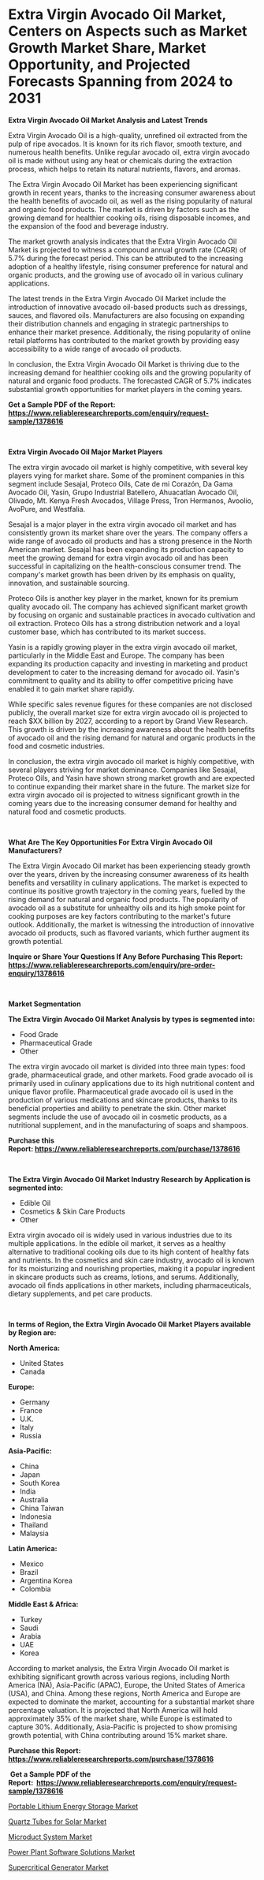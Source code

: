 <p><h1>Extra Virgin Avocado Oil Market, Centers on Aspects such as Market Growth Market Share, Market Opportunity, and Projected Forecasts Spanning from 2024 to 2031</h1></p><p><strong>Extra Virgin Avocado Oil Market Analysis and Latest Trends</strong></p>
<p><p>Extra Virgin Avocado Oil is a high-quality, unrefined oil extracted from the pulp of ripe avocados. It is known for its rich flavor, smooth texture, and numerous health benefits. Unlike regular avocado oil, extra virgin avocado oil is made without using any heat or chemicals during the extraction process, which helps to retain its natural nutrients, flavors, and aromas.</p><p>The Extra Virgin Avocado Oil Market has been experiencing significant growth in recent years, thanks to the increasing consumer awareness about the health benefits of avocado oil, as well as the rising popularity of natural and organic food products. The market is driven by factors such as the growing demand for healthier cooking oils, rising disposable incomes, and the expansion of the food and beverage industry.</p><p>The market growth analysis indicates that the Extra Virgin Avocado Oil Market is projected to witness a compound annual growth rate (CAGR) of 5.7% during the forecast period. This can be attributed to the increasing adoption of a healthy lifestyle, rising consumer preference for natural and organic products, and the growing use of avocado oil in various culinary applications.</p><p>The latest trends in the Extra Virgin Avocado Oil Market include the introduction of innovative avocado oil-based products such as dressings, sauces, and flavored oils. Manufacturers are also focusing on expanding their distribution channels and engaging in strategic partnerships to enhance their market presence. Additionally, the rising popularity of online retail platforms has contributed to the market growth by providing easy accessibility to a wide range of avocado oil products.</p><p>In conclusion, the Extra Virgin Avocado Oil Market is thriving due to the increasing demand for healthier cooking oils and the growing popularity of natural and organic food products. The forecasted CAGR of 5.7% indicates substantial growth opportunities for market players in the coming years.</p></p>
<p><strong>Get a Sample PDF of the Report:&nbsp; <a href="https://www.reliableresearchreports.com/enquiry/request-sample/1378616">https://www.reliableresearchreports.com/enquiry/request-sample/1378616</a></strong></p>
<p>&nbsp;</p>
<p><strong>Extra Virgin Avocado Oil Major Market Players</strong></p>
<p><p>The extra virgin avocado oil market is highly competitive, with several key players vying for market share. Some of the prominent companies in this segment include Sesajal, Proteco Oils, Cate de mi Corazón, Da Gama Avocado Oil, Yasin, Grupo Industrial Batellero, Ahuacatlan Avocado Oil, Olivado, Mt. Kenya Fresh Avocados, Village Press, Tron Hermanos, Avoolio, AvoPure, and Westfalia. </p><p>Sesajal is a major player in the extra virgin avocado oil market and has consistently grown its market share over the years. The company offers a wide range of avocado oil products and has a strong presence in the North American market. Sesajal has been expanding its production capacity to meet the growing demand for extra virgin avocado oil and has been successful in capitalizing on the health-conscious consumer trend. The company's market growth has been driven by its emphasis on quality, innovation, and sustainable sourcing.</p><p>Proteco Oils is another key player in the market, known for its premium quality avocado oil. The company has achieved significant market growth by focusing on organic and sustainable practices in avocado cultivation and oil extraction. Proteco Oils has a strong distribution network and a loyal customer base, which has contributed to its market success. </p><p>Yasin is a rapidly growing player in the extra virgin avocado oil market, particularly in the Middle East and Europe. The company has been expanding its production capacity and investing in marketing and product development to cater to the increasing demand for avocado oil. Yasin's commitment to quality and its ability to offer competitive pricing have enabled it to gain market share rapidly.</p><p>While specific sales revenue figures for these companies are not disclosed publicly, the overall market size for extra virgin avocado oil is projected to reach $XX billion by 2027, according to a report by Grand View Research. This growth is driven by the increasing awareness about the health benefits of avocado oil and the rising demand for natural and organic products in the food and cosmetic industries.</p><p>In conclusion, the extra virgin avocado oil market is highly competitive, with several players striving for market dominance. Companies like Sesajal, Proteco Oils, and Yasin have shown strong market growth and are expected to continue expanding their market share in the future. The market size for extra virgin avocado oil is projected to witness significant growth in the coming years due to the increasing consumer demand for healthy and natural food and cosmetic products.</p></p>
<p>&nbsp;</p>
<p><strong>What Are The Key Opportunities For Extra Virgin Avocado Oil Manufacturers?</strong></p>
<p><p>The Extra Virgin Avocado Oil market has been experiencing steady growth over the years, driven by the increasing consumer awareness of its health benefits and versatility in culinary applications. The market is expected to continue its positive growth trajectory in the coming years, fuelled by the rising demand for natural and organic food products. The popularity of avocado oil as a substitute for unhealthy oils and its high smoke point for cooking purposes are key factors contributing to the market's future outlook. Additionally, the market is witnessing the introduction of innovative avocado oil products, such as flavored variants, which further augment its growth potential.</p></p>
<p><strong>Inquire or Share Your Questions If Any Before Purchasing This Report: <a href="https://www.reliableresearchreports.com/enquiry/pre-order-enquiry/1378616">https://www.reliableresearchreports.com/enquiry/pre-order-enquiry/1378616</a></strong></p>
<p>&nbsp;</p>
<p><strong>Market Segmentation</strong></p>
<p><strong>The Extra Virgin Avocado Oil Market Analysis by types is segmented into:</strong></p>
<p><ul><li>Food Grade</li><li>Pharmaceutical Grade</li><li>Other</li></ul></p>
<p><p>The extra virgin avocado oil market is divided into three main types: food grade, pharmaceutical grade, and other markets. Food grade avocado oil is primarily used in culinary applications due to its high nutritional content and unique flavor profile. Pharmaceutical grade avocado oil is used in the production of various medications and skincare products, thanks to its beneficial properties and ability to penetrate the skin. Other market segments include the use of avocado oil in cosmetic products, as a nutritional supplement, and in the manufacturing of soaps and shampoos.</p></p>
<p><strong>Purchase this Report:&nbsp;<a href="https://www.reliableresearchreports.com/purchase/1378616">https://www.reliableresearchreports.com/purchase/1378616</a></strong></p>
<p>&nbsp;</p>
<p><strong>The Extra Virgin Avocado Oil Market Industry Research by Application is segmented into:</strong></p>
<p><ul><li>Edible Oil</li><li>Cosmetics & Skin Care Products</li><li>Other</li></ul></p>
<p><p>Extra virgin avocado oil is widely used in various industries due to its multiple applications. In the edible oil market, it serves as a healthy alternative to traditional cooking oils due to its high content of healthy fats and nutrients. In the cosmetics and skin care industry, avocado oil is known for its moisturizing and nourishing properties, making it a popular ingredient in skincare products such as creams, lotions, and serums. Additionally, avocado oil finds applications in other markets, including pharmaceuticals, dietary supplements, and pet care products.</p></p>
<p>&nbsp;</p>
<p><strong>In terms of Region, the Extra Virgin Avocado Oil Market Players available by Region are:</strong></p>
<p>
    <p> <strong> North America: </strong>
        <ul>
            <li>United States</li>
            <li>Canada</li>
        </ul>
        </p> 
    <p> <strong> Europe: </strong>
        <ul>
            <li>Germany</li>
            <li>France</li>
            <li>U.K.</li>
            <li>Italy</li>
            <li>Russia</li>
        </ul>
        </p> 
    <p> <strong> Asia-Pacific: </strong>
        <ul>
            <li>China</li>
            <li>Japan</li>
            <li>South Korea</li>
            <li>India</li>
            <li>Australia</li>
            <li>China Taiwan</li>
            <li>Indonesia</li>
            <li>Thailand</li>
            <li>Malaysia</li>
        </ul>
        </p> 
    <p> <strong> Latin America: </strong>
        <ul>
            <li>Mexico</li>
            <li>Brazil</li>
            <li>Argentina Korea</li>
            <li>Colombia</li>
        </ul>
        </p> 
    <p> <strong> Middle East & Africa: </strong>
        <ul>
            <li>Turkey</li>
            <li>Saudi</li>
            <li>Arabia</li>
            <li>UAE</li>
            <li>Korea</li>
        </ul>
    </p>
    </p>
<p><p>According to market analysis, the Extra Virgin Avocado Oil market is exhibiting significant growth across various regions, including North America (NA), Asia-Pacific (APAC), Europe, the United States of America (USA), and China. Among these regions, North America and Europe are expected to dominate the market, accounting for a substantial market share percentage valuation. It is projected that North America will hold approximately 35% of the market share, while Europe is estimated to capture 30%. Additionally, Asia-Pacific is projected to show promising growth potential, with China contributing around 15% market share.</p></p>
<p><strong>Purchase this Report: <a href="https://www.reliableresearchreports.com/purchase/1378616">https://www.reliableresearchreports.com/purchase/1378616</a></strong></p>
<p>&nbsp;<strong>Get a Sample PDF of the Report:&nbsp;&nbsp;<a href="https://www.reliableresearchreports.com/enquiry/request-sample/1378616">https://www.reliableresearchreports.com/enquiry/request-sample/1378616</a></strong></p>
<p><strong></strong></p>
<p><p><a href="https://github.com/mahnoor2003/Market-Research-Report-List-2/blob/main/portable-lithium-energy-storage-market.md">Portable Lithium Energy Storage Market</a></p><p><a href="https://github.com/abdelrhmankishk22/Market-Research-Report-List-2/blob/main/quartz-tubes-for-solar-market.md">Quartz Tubes for Solar Market</a></p><p><a href="https://github.com/scarol104/Market-Research-Report-List-2/blob/main/microduct-system-market.md">Microduct System Market</a></p><p><a href="https://github.com/maliyahmorrow6654/Market-Research-Report-List-2/blob/main/power-plant-software-solutions-market.md">Power Plant Software Solutions Market</a></p><p><a href="https://github.com/deliacustodio40/Market-Research-Report-List-2/blob/main/supercritical-generator-market.md">Supercritical Generator Market</a></p></p>